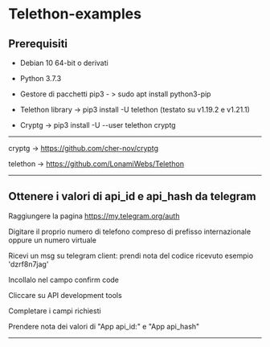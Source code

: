 # Telethon-examples

Prerequisiti
--------------------------------------------------

- Debian 10 64-bit o derivati

- Python 3.7.3

- Gestore di pacchetti pip3  - > sudo apt install python3-pip

- Telethon library -> pip3 install -U telethon  (testato su v1.19.2 e v1.21.1)

- Cryptg -> pip3 install -U --user telethon cryptg


----------------------------------------------------------------------------------------------------
cryptg   -> https://github.com/cher-nov/cryptg

telethon -> https://github.com/LonamiWebs/Telethon


----------------------------------------------------------------------------------------------------
Ottenere i valori di api_id e api_hash da telegram
----------------------------------------------------------------------------------------------------
Raggiungere la pagina https://my.telegram.org/auth

Digitare il proprio numero di telefono compreso di prefisso internazionale oppure un numero virtuale

Ricevi un msg su telegram client: prendi nota del codice ricevuto esempio 'dzrf8n7jag'

Incollalo nel campo confirm code

Cliccare su API development tools

Completare i campi richiesti

Prendere nota dei valori di "App api_id:" e "App api_hash"

----------------------------------------------------------------------------------------------------


